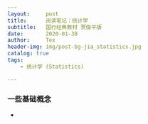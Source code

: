 ```yaml
---
layout:     post
title:      阅读笔记：统计学
subtitle:   国行经典教材 贾俊平版
date:       2020-01-30
author:     Tex
header-img: img/post-bg-jia_statistics.jpg
catalog: true
tags:
    - 统计学 (Statistics)

---
```


### 一些基础概念

- 